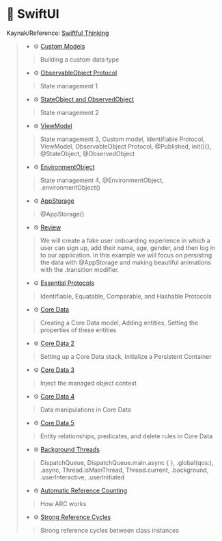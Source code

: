 # 🚧 SwiftUI
Kaynak/Reference: [Swiftful Thinking](https://www.youtube.com/@SwiftfulThinking/videos)

> - ⚙️ [Custom Models](./SwiftfulThinkingContinuedLearning/ModelBootcamp.swift)
>  > Building a custom data type
> - ⚙️ [ObservableObject Protocol](./SwiftfulThinkingContinuedLearning/ObservableObjectBootcamp.swift)
>  > State management 1
> - ⚙️ [StateObject and ObservedObject](./SwiftfulThinkingContinuedLearning/StateObjectAndObservedObjectBootcamp.swift)
>  > State management 2
> - ⚙️ [ViewModel](./SwiftfulThinkingContinuedLearning/ViewModelBootcamp.swift)
>  > State management 3, Custom model, Identifiable Protocol, ViewModel, ObservableObject Protocol, @Published, init(){}, @StateObject, @ObservedObject
> - ⚙️ [EnvironmentObject](./SwiftfulThinkingContinuedLearning/EnvironmentObjectBootcamp.swift)
>  > State management 4, @EnvironmentObject, .environmentObject()
> - ⚙️ [AppStorage](./SwiftfulThinkingContinuedLearning/AppStorageBootcamp.swift)
>  > @AppStorage()
> - ⚙️ [Review](./SwiftfulThinkingContinuedLearning/OnboardingViews)
>  > We will create a fake user onboarding experience in which a user can sign up, add their name, age, gender, and then log in to our application. In this example we will focus on persisting the data with @AppStorage and making beautiful animations with the .transition modifier.
> - ⚙️ [Essential Protocols](./SwiftfulThinkingContinuedLearning/EssentialProtocolsBootcamp.swift)
>  > Identifiable, Equatable, Comparable, and Hashable Protocols
> - ⚙️ [Core Data](./SwiftfulThinkingContinuedLearning/CoreDataBootcamp.swift)
>  > Creating a Core Data model, Adding entities, Setting the properties of these entities
> - ⚙️ [Core Data 2](./SwiftfulThinkingContinuedLearning/CoreDataBootcamp.swift)
>  > Setting up a Core Data stack, Initialize a Persistent Container
> - ⚙️ [Core Data 3](./SwiftfulThinkingContinuedLearning/Root/SwiftfulThinkingContinuedLearningApp.swift)
>  > Inject the managed object context
> - ⚙️ [Core Data 4](./SwiftfulThinkingContinuedLearning/ContentView.swift)
>  > Data manipulations in Core Data
> - ⚙️ [Core Data 5](https://github.com/enesozmus/iSchool)
>  >  Entity relationships, predicates, and delete rules in Core Data
>  - ⚙️ [Background Threads](./SwiftfulThinkingContinuedLearning/BackgroundThreadBootcamp.swift)
>  > DispatchQueue, DispatchQueue.main.async { }, .global(qos:), .async, Thread.isMainThread, Thread.current, .background, .userInteractive, .userInitiated 
>  - ⚙️ [Automatic Reference Counting](./SwiftfulThinkingContinuedLearning/AutomaticReferenceCountingBootcamp.swift)
>  > How ARC works
>  - ⚙️ [Strong Reference Cycles](./SwiftfulThinkingContinuedLearning/StrongReferenceCyclesBootcamp.swift)
>  > Strong reference cycles between class instances
